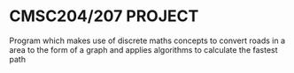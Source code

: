 # CMSC204/207 PROJECT
Program which makes use of discrete maths concepts to convert roads in a area to the form of a graph and applies algorithms to calculate the fastest path
